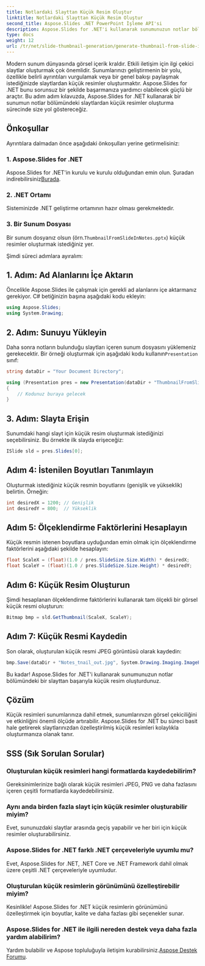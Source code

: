 ```yaml
---
title: Notlardaki Slayttan Küçük Resim Oluştur
linktitle: Notlardaki Slayttan Küçük Resim Oluştur
second_title: Aspose.Slides .NET PowerPoint İşleme API'si
description: Aspose.Slides for .NET'i kullanarak sunumunuzun notlar bölümünde slaytlardan küçük resimler oluşturmayı öğrenin. Görsel içeriğinizi geliştirin!
type: docs
weight: 12
url: /tr/net/slide-thumbnail-generation/generate-thumbnail-from-slide-in-notes/
---
```


Modern sunum dünyasında görsel içerik kraldır. Etkili iletişim için ilgi çekici slaytlar oluşturmak çok önemlidir. Sunumlarınızı geliştirmenin bir yolu, özellikle belirli ayrıntıları vurgulamak veya bir genel bakışı paylaşmak istediğinizde slaytlardan küçük resimler oluşturmaktır. Aspose.Slides for .NET bunu sorunsuz bir şekilde başarmanıza yardımcı olabilecek güçlü bir araçtır. Bu adım adım kılavuzda, Aspose.Slides for .NET kullanarak bir sunumun notlar bölümündeki slaytlardan küçük resimler oluşturma sürecinde size yol göstereceğiz.

## Önkoşullar

Ayrıntılara dalmadan önce aşağıdaki önkoşulları yerine getirmelisiniz:

### 1. Aspose.Slides for .NET

 Aspose.Slides for .NET'in kurulu ve kurulu olduğundan emin olun. Şuradan indirebilirsiniz[Burada](https://releases.aspose.com/slides/net/).

### 2. .NET Ortamı

Sisteminizde .NET geliştirme ortamının hazır olması gerekmektedir.

### 3. Bir Sunum Dosyası

 Bir sunum dosyanız olsun (örn.`ThumbnailFromSlideInNotes.pptx`) küçük resimler oluşturmak istediğiniz yer.

Şimdi süreci adımlara ayıralım:

## 1. Adım: Ad Alanlarını İçe Aktarın

Öncelikle Aspose.Slides ile çalışmak için gerekli ad alanlarını içe aktarmanız gerekiyor. C# betiğinizin başına aşağıdaki kodu ekleyin:

```csharp
using Aspose.Slides;
using System.Drawing;
```

## 2. Adım: Sunuyu Yükleyin

 Daha sonra notların bulunduğu slaytları içeren sunum dosyasını yüklemeniz gerekecektir. Bir örneği oluşturmak için aşağıdaki kodu kullanın`Presentation` sınıf:

```csharp
string dataDir = "Your Document Directory";

using (Presentation pres = new Presentation(dataDir + "ThumbnailFromSlideInNotes.pptx"))
{
    // Kodunuz buraya gelecek
}
```

## 3. Adım: Slayta Erişin

Sunumdaki hangi slayt için küçük resim oluşturmak istediğinizi seçebilirsiniz. Bu örnekte ilk slayda erişeceğiz:

```csharp
ISlide sld = pres.Slides[0];
```

## Adım 4: İstenilen Boyutları Tanımlayın

Oluşturmak istediğiniz küçük resmin boyutlarını (genişlik ve yükseklik) belirtin. Örneğin:

```csharp
int desiredX = 1200; // Genişlik
int desiredY = 800;  // Yükseklik
```

## Adım 5: Ölçeklendirme Faktörlerini Hesaplayın

Küçük resmin istenen boyutlara uyduğundan emin olmak için ölçeklendirme faktörlerini aşağıdaki şekilde hesaplayın:

```csharp
float ScaleX = (float)(1.0 / pres.SlideSize.Size.Width) * desiredX;
float ScaleY = (float)(1.0 / pres.SlideSize.Size.Height) * desiredY;
```

## Adım 6: Küçük Resim Oluşturun

Şimdi hesaplanan ölçeklendirme faktörlerini kullanarak tam ölçekli bir görsel küçük resmi oluşturun:

```csharp
Bitmap bmp = sld.GetThumbnail(ScaleX, ScaleY);
```

## Adım 7: Küçük Resmi Kaydedin

Son olarak, oluşturulan küçük resmi JPEG görüntüsü olarak kaydedin:

```csharp
bmp.Save(dataDir + "Notes_tnail_out.jpg", System.Drawing.Imaging.ImageFormat.Jpeg);
```

Bu kadar! Aspose.Slides for .NET'i kullanarak sunumunuzun notlar bölümündeki bir slayttan başarıyla küçük resim oluşturdunuz.

## Çözüm

Küçük resimleri sunumlarınıza dahil etmek, sunumlarınızın görsel çekiciliğini ve etkinliğini önemli ölçüde artırabilir. Aspose.Slides for .NET bu süreci basit hale getirerek slaytlarınızdan özelleştirilmiş küçük resimleri kolaylıkla oluşturmanıza olanak tanır.

## SSS (Sık Sorulan Sorular)

### Oluşturulan küçük resimleri hangi formatlarda kaydedebilirim?
Gereksinimlerinize bağlı olarak küçük resimleri JPEG, PNG ve daha fazlasını içeren çeşitli formatlarda kaydedebilirsiniz.

### Aynı anda birden fazla slayt için küçük resimler oluşturabilir miyim?
Evet, sununuzdaki slaytlar arasında geçiş yapabilir ve her biri için küçük resimler oluşturabilirsiniz.

### Aspose.Slides for .NET farklı .NET çerçeveleriyle uyumlu mu?
Evet, Aspose.Slides for .NET, .NET Core ve .NET Framework dahil olmak üzere çeşitli .NET çerçeveleriyle uyumludur.

### Oluşturulan küçük resimlerin görünümünü özelleştirebilir miyim?
Kesinlikle! Aspose.Slides for .NET küçük resimlerin görünümünü özelleştirmek için boyutlar, kalite ve daha fazlası gibi seçenekler sunar.

### Aspose.Slides for .NET ile ilgili nereden destek veya daha fazla yardım alabilirim?
 Yardım bulabilir ve Aspose topluluğuyla iletişim kurabilirsiniz.[Aspose Destek Forumu](https://forum.aspose.com/).